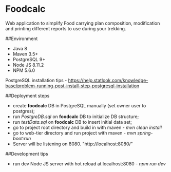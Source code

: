 # Foodcalc
Web application to simplify Food carrying plan composition, modification and printing different reports to use during your trekking.

##Environment
 * Java 8
 * Maven 3.5+
 * PostgreSQL 9+
 * Node JS 8.11.2
 * NPM 5.6.0
 
 PostgreSQL installation tips - https://help.statlook.com/knowledge-base/problem-running-post-install-step-postgresql-installation

##Deployment steps
 * create **foodcalc** DB in PostgreSQL manually (set owner user to postgres);
 * run _PostgreDB.sql_ on **foodcalc** DB to initialize DB structure;
 * run _testData.sql_ on **foodcalc** DB to insert initial data set;
 * go to project root directory and build in with maven - _mvn clean install_
 * go to web-tier directory and run project with maven - _mvn spring-boot:run_
 * Server will be listening on 8080. "http://localhost:8080/"
 
 ##Development tips
 * run dev Node JS server with hot reload at localhost:8080 - _npm run dev_


